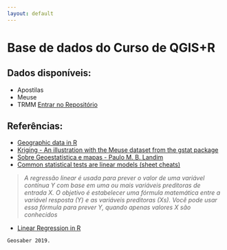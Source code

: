 ```yaml
---
layout: default
---
```

# Base de dados do Curso de QGIS+R
## Dados disponíveis:
* Apostilas
* Meuse
* TRMM
[Entrar no Repositório](https://github.com/geosaber/dados)

## Referências:
- [Geographic data in R](https://geocompr.robinlovelace.net/spatial-class.html)
- [Kriging - An illustration with the Meuse dataset from the gstat package](http://www.rpubs.com/liem/63374)
- [Sobre Geoestatística e mapas - Paulo M. B. Landim](http://www.ige.unicamp.br/terraedidatica/v2/pdf-v2/t_didatica_2006_v02n01_p019-033_landim.pdf)
- [Common statistical tests are linear models (sheet cheats)](https://lindeloev.github.io/tests-as-linear)
>*A regressão linear é usada para prever o valor de uma variável contínua Y com base em uma ou mais variáveis preditoras de entrada X. O objetivo é estabelecer uma fórmula matemática entre a variável resposta (Y) e as variáveis preditoras (Xs). Você pode usar essa fórmula para prever Y, quando apenas valores X são conhecidos*
- [Linear Regression in R](https://www.machinelearningplus.com/machine-learning/complete-introduction-linear-regression-r)

```
Geosaber 2019.
```
